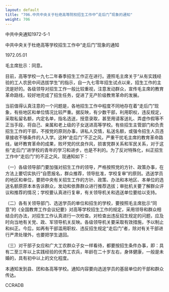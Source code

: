 ```yaml
---
layout: default
title: "706.中共中央关于杜绝高等院校招生工作中“走后门”现象的通知"
weight: 706
---
```


中共中央通知1972-5-1

中共中央关于杜绝高等学校招生工作中“走后门”现象的通知

1972.05.01

毛主席批示：同意。

目前，高等学校一九七二年春季招生工作正在进行。遵照毛主席关于“从有实践经验的工人农民中间选拔学生”的指示，自一九七零年招生试点以来，招生工作的主流是好的。各级领导对招生工作一般比较重视，注意发动群众，宣传毛主席的教育革命路线，较好地完成了招生任务，促进了无产阶级教育革命的发展。

当前值得认真注意的一个问题是，各地招生工作中程度不同地存在着“走后门”现象，有些地区和单位情况比较严重。据反映，有少数干部，利用职权，违反规定，采取私留名额，内定名单，指名选送，授意录取，甚至用请客送礼、弄虚作假等不正当手段，将自己、亲属和老上级的子女送进高等学校。有些招生主管部门和负责招生工作的干部，不按党的原则办事，讲私人交情，私送名额，或强令招生人员违章接收不够条件的人入学。这种“走后门”不正之风，严重干扰毛主席的教育革命路线，破坏教育革命的成果，败坏党的优良作风，损害党群关系和军民关系，对于这些“走后门”进学校的青年的学习和进步，也是不利的。为了反对特殊化，纠正招生工作中“走后门”的不正之风，现通知如下：

（一）各级领导部门要加强对招生工作的领导，严格按照党的方针、政策办事，在方法上要切实执行“自愿报名，群众推荐，领导批准，学校复审”的原则。选送学员的地区和单位，要把中央有关招生工作的方针、政策、办法和本地区、本单位的选送名额原原本本告诉群众，发动和依靠群众进行推荐选拔；审批机关要了解群众评议和推荐的情况；学校要认真进行复审，有关领导机关和选送单位要给以支持。

（二）各有关领导部门、选送学员的单位和招生的学校，要按照毛主席批示“同意”的《全国教育工作会议纪要》对高等学校招生工作的规定，采用领导和群众相结合的办法，对招生工作认真进行一次检查。对检查出违反招生规定的问题，应及时向当地有关党、政、军领导机关反映。各级领导机关要采取有效措施，予以制止和纠正。今后，如再有干部滥用职权、违反招生规定“走后门”者，除对有关干部进行严肃处理外，也要把学生退回。

（三）对干部子女应和广大工农群众子女一样看待，都要按招生条件办事，即：具有二至三年以上实践经验的优秀工农兵，年龄在二十岁左右，身体健康，一般是未婚的，具有初中以上的文化程度。

本通知发到县、团和各高等学校。通知内容要向选送学员的基层单位的干部和群众传达。

CCRADB


